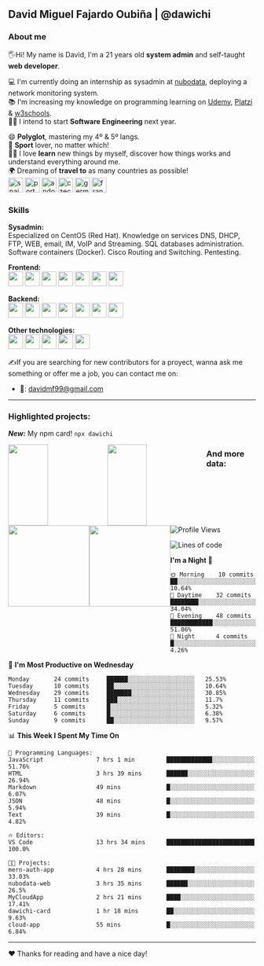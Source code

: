 ## David Miguel Fajardo Oubiña | @dawichi

### About me
🖐Hi! My name is David, I'm a 21 years old **system admin** and self-taught **web developer**.
 
💻 I'm currently doing an internship as sysadmin at [nubodata][1], deploying a network monitoring system.  
📚 I'm increasing my knowledge on programming learning on [Udemy][2], [Platzi][3] & [w3schools][4].  
👨‍💻 I intend to start **Software Engineering** next year.

😄 <span title="Spanish, Galician, English">**Polyglot**</span>, mastering my <span title="German">4º</span> & <span title="Korean">5º</span> langs.  
🏀 **Sport** lover, no matter which!  
👨‍🔬 I love **learn** new things by myself, discover how things works and understand everything around me.  
🌍 Dreaming of **travel to** as many countries as possible!  
<img alt="spain" src="https://emojipedia-us.s3.dualstack.us-west-1.amazonaws.com/thumbs/120/apple/237/flag-for-spain_1f1ea-1f1f8.png" width="30" />
<img alt="portugal" src="https://emojipedia-us.s3.dualstack.us-west-1.amazonaws.com/thumbs/120/apple/237/flag-for-portugal_1f1f5-1f1f9.png" width="30" />
<img alt="andorra" src="https://emojipedia-us.s3.dualstack.us-west-1.amazonaws.com/thumbs/120/apple/237/flag-for-andorra_1f1e6-1f1e9.png" width="30" />
<img alt="czech" src="https://emojipedia-us.s3.dualstack.us-west-1.amazonaws.com/thumbs/120/apple/237/flag-for-czech-republic_1f1e8-1f1ff.png" width="30" />
<img alt="germany" src="https://emojipedia-us.s3.dualstack.us-west-1.amazonaws.com/thumbs/120/apple/237/flag-for-germany_1f1e9-1f1ea.png" width="30" />
<img alt="france" src="https://emojipedia-us.s3.dualstack.us-west-1.amazonaws.com/thumbs/120/apple/237/flag-for-france_1f1eb-1f1f7.png" width="30" />


### Skills
**Sysadmin:**  
Especialized on CentOS (Red Hat). Knowledge on services DNS, DHCP, FTP, WEB, email, IM, VoIP and Streaming. SQL databases administration. Software containers (Docker). Cisco Routing and Switching. Pentesting.

**Frontend:**  
<img width="30" src="https://devicon.dev/devicon.git/icons/javascript/javascript-original.svg"/>
<img width="30" src="https://devicon.dev/devicon.git/icons/jquery/jquery-original.svg" />
<img width="30" src="https://devicon.dev/devicon.git/icons/react/react-original.svg" />
<img width="30" src="https://devicon.dev/devicon.git/icons/typescript/typescript-original.svg"  />
<img width="30" src="https://devicon.dev/devicon.git/icons/angularjs/angularjs-original.svg" />
<img width="30" src="https://devicon.dev/devicon.git/icons/css3/css3-original.svg"  />
<img width="30" src="https://devicon.dev/devicon.git/icons/sass/sass-original.svg" />

**Backend:**  
<img width="30" src="https://devicon.dev/devicon.git/icons/mysql/mysql-original.svg" />
<img width="30" src="https://devicon.dev/devicon.git/icons/mongodb/mongodb-original.svg" />
<img width="30" src="https://devicon.dev/devicon.git/icons/nodejs/nodejs-original.svg" />
<img width="30" src="https://devicon.dev/devicon.git/icons/express/express-original.svg"  />
<img width="30" src="https://devicon.dev/devicon.git/icons/php/php-plain.svg" />
<img width="30" src="https://devicon.dev/devicon.git/icons/laravel/laravel-plain.svg" />
<img width="30" src="https://devicon.dev/devicon.git/icons/symfony/symfony-original.svg" />

**Other technologies:**  
<img width="30" src="https://devicon.dev/devicon.git/icons/wordpress/wordpress-plain.svg" />
<img width="30" src="https://devicon.dev/devicon.git/icons/slack/slack-original.svg" />
<img width="30" src="https://devicon.dev/devicon.git/icons/trello/trello-plain.svg" />
<img width="30" src="https://devicon.dev/devicon.git/icons/git/git-original.svg" />
<img width="30" src="https://devicon.dev/devicon.git/icons/github/github-original.svg" />


✍If you are searching for new contributors for a proyect, wanna ask me something or offer me a job, you can contact me on:

- 📧: [davidmf99@gmail.com](mailto:davidmf99@gmail.com)


---

<!-- Github Readme Stats - Projects, most used languages and user info -->
### Highlighted projects:

***New:*** My npm card! `npx dawichi`
<div>
 <img style="float:left" height="165px" width="40%" align="center" src="https://github-readme-stats.vercel.app/api/pin/?username=dawichi&repo=cloud-app&theme=tokyonight" />
 <img style="float:left" height="165px" width="40%"align="center" src="https://github-readme-stats.vercel.app/api/pin/?username=dawichi&repo=w3-bootstrap4&theme=tokyonight" />
</div>

### And more data:

<div>
 <img style="float:left" height="165px" align="center" src="https://github-readme-stats.vercel.app/api/top-langs/?username=dawichi&layout=compact&theme=tokyonight" />
 <img style="float:left" height="165px" align="center" src="https://github-readme-stats.vercel.app/api?username=dawichi&show_icons=true&include_all_commits=true&theme=tokyonight" />
</div><br/>



<!-- Wakatime Stats -->
<!--START_SECTION:waka-->
![Profile Views](http://img.shields.io/badge/Profile%20Views-86-blue)

![Lines of code](https://img.shields.io/badge/From%20Hello%20World%20I%27ve%20Written-874485%20lines%20of%20code-blue)

**I'm a Night 🦉** 

```text
🌞 Morning    10 commits     ██░░░░░░░░░░░░░░░░░░░░░░░   10.64% 
🌆 Daytime    32 commits     ████████░░░░░░░░░░░░░░░░░   34.04% 
🌃 Evening    48 commits     ████████████░░░░░░░░░░░░░   51.06% 
🌙 Night      4 commits      █░░░░░░░░░░░░░░░░░░░░░░░░   4.26%

```
📅 **I'm Most Productive on Wednesday** 

```text
Monday       24 commits     ██████░░░░░░░░░░░░░░░░░░░   25.53% 
Tuesday      10 commits     ██░░░░░░░░░░░░░░░░░░░░░░░   10.64% 
Wednesday    29 commits     ███████░░░░░░░░░░░░░░░░░░   30.85% 
Thursday     11 commits     ███░░░░░░░░░░░░░░░░░░░░░░   11.7% 
Friday       5 commits      █░░░░░░░░░░░░░░░░░░░░░░░░   5.32% 
Saturday     6 commits      █░░░░░░░░░░░░░░░░░░░░░░░░   6.38% 
Sunday       9 commits      ██░░░░░░░░░░░░░░░░░░░░░░░   9.57%

```


📊 **This Week I Spent My Time On** 

```text
💬 Programming Languages: 
JavaScript               7 hrs 1 min         █████████████░░░░░░░░░░░░   51.76% 
HTML                     3 hrs 39 mins       ██████░░░░░░░░░░░░░░░░░░░   26.94% 
Markdown                 49 mins             █░░░░░░░░░░░░░░░░░░░░░░░░   6.07% 
JSON                     48 mins             █░░░░░░░░░░░░░░░░░░░░░░░░   5.94% 
Text                     39 mins             █░░░░░░░░░░░░░░░░░░░░░░░░   4.82%

🔥 Editors: 
VS Code                  13 hrs 34 mins      █████████████████████████   100.0%

🐱‍💻 Projects: 
mern-auth-app            4 hrs 28 mins       ████████░░░░░░░░░░░░░░░░░   33.03% 
nubodata-web             3 hrs 35 mins       ██████░░░░░░░░░░░░░░░░░░░   26.5% 
MyCloudApp               2 hrs 21 mins       ████░░░░░░░░░░░░░░░░░░░░░   17.41% 
dawichi-card             1 hr 18 mins        ██░░░░░░░░░░░░░░░░░░░░░░░   9.63% 
cloud-app                55 mins             █░░░░░░░░░░░░░░░░░░░░░░░░   6.84%

```


<!--END_SECTION:waka-->


---

♥ Thanks for reading and have a nice day!












<!-- Links -->
[1]: https://nubodata.com/ "nubodata.com"
[2]: https://www.udemy.com/ "udemy.com"
[3]: https://platzi.com/ "platzi.com"
[4]: https://www.w3schools.com/ "w3schools.com"

<!--
Icons from:
https://devicon.dev/
https://github.com/devicons/devicon/

Stats from:
https://github.com/anuraghazra/github-readme-stats

Wakatime stats from:
https://github.com/anmol098/waka-readme-stats
-->


<!--
**Dawichi/Dawichi** is a ✨ _special_ ✨ repository because its `README.md` (this file) appears on your GitHub profile.

Here are some ideas to get you started:
- 🔭 I’m currently working on ...
- 🌱 I’m currently learning ...
- 👯 I’m looking to collaborate on ...
- 🤔 I’m looking for help with ...
- 💬 Ask me about ...
- 📫 How to reach me: ...
- 😄 Pronouns: ...
- ⚡ Fun fact: ...
-->



